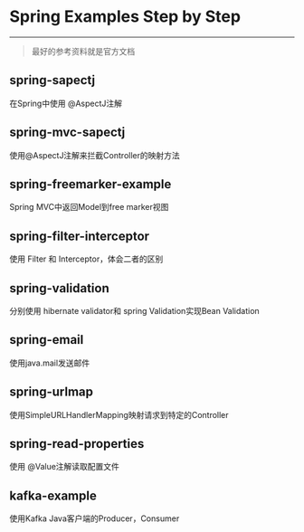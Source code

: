 # Spring Examples Step by Step
---

> 最好的参考资料就是官方文档


## spring-sapectj

在Spring中使用 @AspectJ注解

## spring-mvc-sapectj

使用@AspectJ注解来拦截Controller的映射方法

## spring-freemarker-example

Spring MVC中返回Model到free marker视图

## spring-filter-interceptor

使用 Filter 和 Interceptor，体会二者的区别

## spring-validation

分别使用 hibernate validator和 spring Validation实现Bean Validation

## spring-email

使用java.mail发送邮件

## spring-urlmap

使用SimpleURLHandlerMapping映射请求到特定的Controller

## spring-read-properties

使用 @Value注解读取配置文件

## kafka-example

使用Kafka Java客户端的Producer，Consumer

## 












